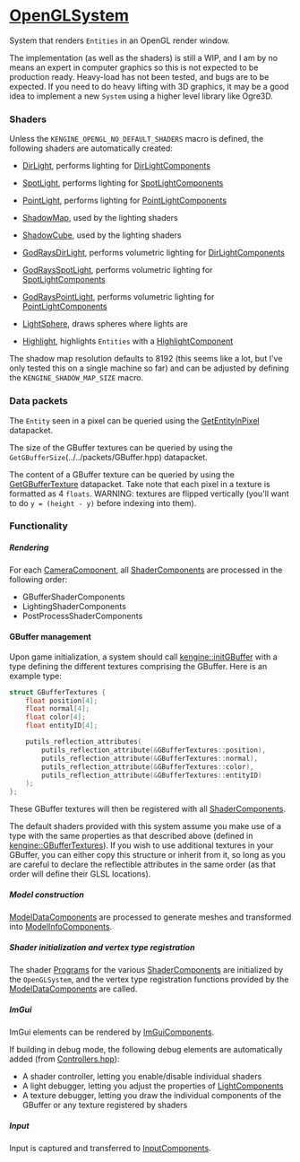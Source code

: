 # [OpenGLSystem](OpenGLSystem.hpp)

System that renders `Entities` in an OpenGL render window.

The implementation (as well as the shaders) is still a WIP, and I am by no means an expert in computer graphics so this is not expected to be production ready. Heavy-load has not been tested, and bugs are to be expected. If you need to do heavy lifting with 3D graphics, it may be a good idea to implement a new `System` using a higher level library like Ogre3D.

### Shaders

Unless the `KENGINE_OPENGL_NO_DEFAULT_SHADERS` macro is defined, the following shaders are automatically created:

* [DirLight](DirLight.hpp), performs lighting for [DirLightComponents](../../components/LightComponent.hpp)
* [SpotLight](SpotLight.hpp), performs lighting for [SpotLightComponents](../../components/LightComponent.hpp)
* [PointLight](PointLight.hpp), performs lighting for [PointLightComponents](../../components/LightComponent.hpp)

* [ShadowMap](ShadowMap.hpp), used by the lighting shaders
* [ShadowCube](ShadowCube.hpp), used by the lighting shaders

* [GodRaysDirLight](GodRaysDirLight.hpp), performs volumetric lighting for [DirLightComponents](../../components/LightComponent.hpp)
* [GodRaysSpotLight](GodRaysSpotLight.hpp), performs volumetric lighting for [SpotLightComponents](../../components/LightComponent.hpp)
* [GodRaysPointLight](GodRaysPointLight.hpp), performs volumetric lighting for [PointLightComponents](../../components/LightComponent.hpp)

* [LightSphere](LightSphere.hpp), draws spheres where lights are
* [Highlight](Highlight.hpp), highlights `Entities` with a [HighlightComponent](../../components/HighlightComponent.md)

The shadow map resolution defaults to 8192 (this seems like a lot, but I've only tested this on a single machine so far) and can be adjusted by defining the `KENGINE_SHADOW_MAP_SIZE` macro.

### Data packets

The `Entity` seen in a pixel can be queried using the [GetEntityInPixel](../../packets/EntityInPixel.hpp) datapacket.

The size of the GBuffer textures can be queried by using the `GetGBufferSize`(../../packets/GBuffer.hpp) datapacket.

The content of a GBuffer texture can be queried by using the [GetGBufferTexture](../../packets/GBuffer.hpp) datapacket. Take note that each pixel in a texture is formatted as 4 `floats`.
WARNING: textures are flipped vertically (you'll want to do `y = (height - y)` before indexing into them).

### Functionality

##### Rendering

For each [CameraComponent](../../components/CameraComponent.md), all [ShaderComponents](../../components/ShaderComponent.md) are processed in the following order:
* GBufferShaderComponents
* LightingShaderComponents
* PostProcessShaderComponents

#### GBuffer management

Upon game initialization, a system should call [kengine::initGBuffer](../../packets/GBuffer.hpp) with a type defining the different textures comprising the GBuffer. Here is an example type:

```cpp
struct GBufferTextures {
	float position[4];
	float normal[4];
	float color[4];
	float entityID[4];

	putils_reflection_attributes(
		putils_reflection_attribute(&GBufferTextures::position),
		putils_reflection_attribute(&GBufferTextures::normal),
		putils_reflection_attribute(&GBufferTextures::color),
		putils_reflection_attribute(&GBufferTextures::entityID)
	);
};
```

These GBuffer textures will then be registered with all [ShaderComponents](../../components/ShaderComponent.md).

The default shaders provided with this system assume you make use of a type with the same properties as that described above (defined in [kengine::GBufferTextures](OpenGLSystem.hpp)). If you wish to use additional textures in your GBuffer, you can either copy this structure or inherit from it, so long as you are careful to declare the reflectible attributes in the same order (as that order will define their GLSL locations).

##### Model construction

[ModelDataComponents](../../components/ModelDataComponent.md) are processed to generate meshes and transformed into [ModelInfoComponents](../../components/ModelInfoComponent.md).

##### Shader initialization and vertex type registration

The shader [Programs](../../../putils/opengl/Program.md) for the various [ShaderComponents](../../components/ShaderComponent.md) are initialized by the `OpenGLSystem`, and the vertex type registration functions provided by the [ModelDataComponents](../../components/ModelDataComponent.md) are called.

##### ImGui

ImGui elements can be rendered by [ImGuiComponents](../../components/ImGuiComponent.md).

If building in debug mode, the following debug elements are automatically added (from [Controllers.hpp](Controllers.hpp)):
* A shader controller, letting you enable/disable individual shaders
* A light debugger, letting you adjust the properties of [LightComponents](../../components/LightComponent.md)
* A texture debugger, letting you draw the individual components of the GBuffer or any texture registered by shaders

##### Input

Input is captured and transferred to [InputComponents](../../components/InputComponent.md).